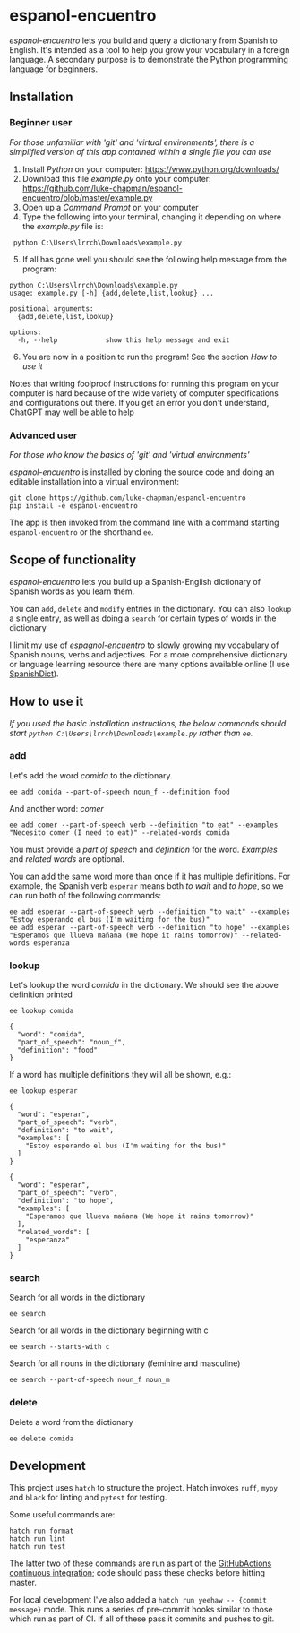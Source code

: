 # espanol-encuentro

*espanol-encuentro* lets you build and query a dictionary from Spanish to English. It's intended as a tool to help you grow your vocabulary in a foreign language. A secondary purpose is to demonstrate the Python programming language for beginners.

## Installation
### Beginner user
*For those unfamiliar with 'git' and 'virtual environments', there is a simplified version of this app contained within a single file you can use*

1. Install *Python* on your computer: https://www.python.org/downloads/
2. Download this file *example.py* onto your computer: https://github.com/luke-chapman/espanol-encuentro/blob/master/example.py
3. Open up a *Command Prompt* on your computer
4. Type the following into your terminal, changing it depending on where the *example.py* file is:
```
 python C:\Users\lrrch\Downloads\example.py
```
5. If all has gone well you should see the following help message from the program:
```
python C:\Users\lrrch\Downloads\example.py
usage: example.py [-h] {add,delete,list,lookup} ...

positional arguments:
  {add,delete,list,lookup}

options:
  -h, --help            show this help message and exit
```
6. You are now in a position to run the program! See the section *How to use it*

Notes that writing foolproof instructions for running this program on your computer is hard because of the wide variety of computer specifications and configurations out there. If you get an error you don't understand, ChatGPT may well be able to help

### Advanced user
*For those who know the basics of 'git' and 'virtual environments'*

*espanol-encuentro* is installed by cloning the source code and doing an editable installation into a virtual environment:
```
git clone https://github.com/luke-chapman/espanol-encuentro
pip install -e espanol-encuentro
```
The app is then invoked from the command line with a command starting `espanol-encuentro` or the shorthand `ee`.

## Scope of functionality
*espanol-encuentro* lets you build up a Spanish-English dictionary of Spanish words as you learn them.

You can `add`, `delete` and `modify` entries in the dictionary. You can also `lookup` a single entry, as well as doing a `search` for certain types of words in the dictionary

I limit my use of *espagnol-encuentro* to slowly growing my vocabulary of Spanish nouns, verbs and adjectives. For a more comprehensive dictionary or language learning resource there are many options available online (I use  [SpanishDict](https://www.spanishdict.com/)).

## How to use it
*If you used the basic installation instructions, the below commands should start `python C:\Users\lrrch\Downloads\example.py` rather than `ee`.*

### add
Let's add the word *comida* to the dictionary.
```
ee add comida --part-of-speech noun_f --definition food
```
And another word: *comer*
```
ee add comer --part-of-speech verb --definition "to eat" --examples "Necesito comer (I need to eat)" --related-words comida
```
You must provide a *part of speech* and *definition* for the word. *Examples* and *related words* are optional.

You can add the same word more than once if it has multiple definitions. For example, the Spanish verb `esperar` means both *to wait* and *to hope*, so we can run both of the following commands:
```
ee add esperar --part-of-speech verb --definition "to wait" --examples "Estoy esperando el bus (I'm waiting for the bus)"
ee add esperar --part-of-speech verb --definition "to hope" --examples "Esperamos que llueva mañana (We hope it rains tomorrow)" --related-words esperanza
```

### lookup
Let's lookup the word *comida* in the dictionary. We should see the above definition printed
```
ee lookup comida

{
  "word": "comida",
  "part_of_speech": "noun_f",
  "definition": "food"
}
```
If a word has multiple definitions they will all be shown, e.g.:
```
ee lookup esperar

{
  "word": "esperar",
  "part_of_speech": "verb",
  "definition": "to wait",
  "examples": [
    "Estoy esperando el bus (I'm waiting for the bus)"
  ]
}

{
  "word": "esperar",
  "part_of_speech": "verb",
  "definition": "to hope",
  "examples": [
    "Esperamos que llueva mañana (We hope it rains tomorrow)"
  ],
  "related_words": [
    "esperanza"
  ]
}
```


### search
Search for all words in the dictionary
```
ee search
```
Search for all words in the dictionary beginning with c
```
ee search --starts-with c
```
Search for all nouns in the dictionary (feminine and masculine)
```
ee search --part-of-speech noun_f noun_m
```

### delete
Delete a word from the dictionary
```
ee delete comida
```

## Development
This project uses `hatch` to structure the project. Hatch invokes `ruff`, `mypy` and `black` for linting and `pytest` for testing.

Some useful commands are:
```
hatch run format
hatch run lint
hatch run test
```

The latter two of these commands are run as part of the [GitHubActions continuous integration](https://github.com/luke-chapman/espanol-encuentro/actions/workflows/python-package.yaml); code should pass these checks before hitting master.

For local development I've also added a `hatch run yeehaw -- {commit message}` mode. This runs a series of pre-commit hooks similar to those which run as part of CI. If all of these pass it commits and pushes to git.
